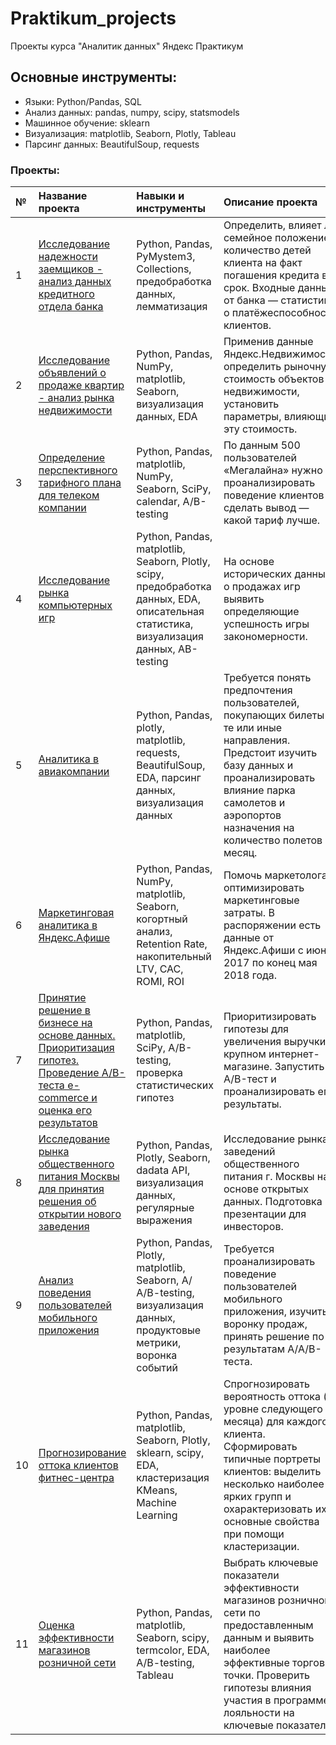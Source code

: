 # Praktikum_projects
Проекты курса "Аналитик данных" Яндекс Практикум

## Основные инструменты:
- Языки: Python/Pandas, SQL
- Анализ данных: pandas, numpy, scipy, statsmodels
- Машинное обучение: sklearn
- Визуализация: matplotlib, Seaborn, Plotly, Tableau
- Парсинг данных: BeautifulSoup, requests



### Проекты:
| **№** | **Название проекта** | **Навыки и инструменты** | **Описание проекта**|
|:-|:----|:----|:----------|
| 1 | [Исследование надежности заемщиков - анализ данных кредитного отдела банка](https://github.com/Yoshiki1990/Praktikum_projects/blob/main/1.%20Data%20Preprocessing/Credit_scoring.ipynb) |Python, Pandas, PyMystem3, Collections, предобработка данных, лемматизация| Определить, влияет ли семейное положение и количество детей клиента на факт погашения кредита в срок. Входные данные от банка — статистика о платёжеспособности клиентов. |  
| 2 | [Исследование объявлений о продаже квартир - анализ рынка недвижимости](https://github.com/Yoshiki1990/Praktikum_projects/blob/main/2.%20Exploratory%20Data%20Analysis%20(EDA)/Realty_EDA.ipynb) |Python, Pandas, NumPy, matplotlib, Seaborn, визуализация данных, EDA | Применив данные Яндекс.Недвижимость, определить рыночную стоимость объектов недвижимости, установить параметры, влияющие эту стоимость. |
| 3 | [Определение перспективного тарифного плана для телеком компании](https://github.com/Yoshiki1990/Praktikum_projects/blob/main/3.%20Statistical%20analysis/telecom_statistics.ipynb) |Python, Pandas, matplotlib, NumPy, Seaborn, SciPy, calendar, A/B-testing |  По данным 500 пользователей «Мегалайна» нужно проанализировать поведение клиентов и сделать вывод — какой тариф лучше. |
| 4 | [Исследование рынка компьютерных игр](https://github.com/Yoshiki1990/Praktikum_projects/blob/main/4.%20Video%20Games%20Market%20Analysis/Video_games_market_analysis.ipynb) | Python, Pandas, matplotlib, Seaborn, Plotly, scipy, предобработка данных, EDA, описательная статистика, визуализация данных, AB-testing | На основе исторических данных о продажах игр выявить определяющие успешность игры закономерности. |
| 5 | [Аналитика в авиакомпании](https://github.com/Yoshiki1990/Praktikum_projects/blob/main/5.%20Aviacompany%20Analysis/Aviacompany_analysis.ipynb) | Python, Pandas, plotly, matplotlib, requests, BeautifulSoup, EDA, парсинг данных, визуализация данных | Требуется понять предпочтения пользователей, покупающих билеты на те или иные направления. Предстоит изучить базу данных и проанализировать влияние парка самолетов и аэропортов назначения на количество полетов в месяц. |
| 6 | [Маркетинговая аналитика в Яндекс.Афише](htthttps://github.com/Yoshiki1990/Praktikum_projects/blob/main/6.%20Marketing%20analysis/Marketing_Analysis.ipynb) | Python, Pandas, NumPy, matplotlib, Seaborn, когортный анализ, Retention Rate, накопительный LTV, САС, ROMI, ROI | Помочь маркетологам оптимизировать маркетинговые затраты. В распоряжении есть данные от Яндекс.Афиши с июня 2017 по конец мая 2018 года. |
| 7 | [Принятие решение в бизнесе на основе данных. Приоритизация гипотез. Проведение А/В-теста e-commerce и оценка его результатов](https://github.com/Yoshiki1990/Praktikum_projects/blob/main/7.%20AB-testing/AB-testing.ipynb) | Python, Pandas, matplotlib, SciPy, A/B-testing, проверка статистических гипотез | Приоритизировать гипотезы для увеличения выручки в крупном интернет-магазине. Запустить A/B-тест и проанализировать его результаты. 
| 8 | [Исследование рынка общественного питания Москвы для принятия решения об открытии нового заведения](https://github.com/Yoshiki1990/Praktikum_projects/blob/main/8.%20Visualisation%20and%20APIs/Visualisation%20and%20APIs.ipynb) | Python, Pandas, Plotly, Seaborn, dadata API, визуализация данных, регулярные выражения | Исследование рынка заведений общественного питания г. Москвы на основе открытых данных. Подготовка презентации для инвесторов.
| 9 | [Анализ поведения пользователей мобильного приложения](https://github.com/Yoshiki1990/Praktikum_projects/blob/main/9.%20Mobile%20apps%20analysis/Mobile_apps_analysis.ipynb) | Python, Pandas, Plotly, matplotlib, Seaborn, A/А/B-testing, визуализация данных, продуктовые метрики, воронка событий | Требуется проанализировать поведение пользователей мобильного приложения, изучить воронку продаж, принять решение по результатам А/А/В-теста. |
| 10 | [Прогнозирование оттока клиентов фитнес-центра](https://github.com/Yoshiki1990/Praktikum_projects/blob/main/10.%20Machine%20Learning/Machine_Learning.ipynb) | Python, Pandas, matplotlib, Seaborn, Plotly, sklearn, scipy, EDA, кластеризация KMeans, Machine Learning |  Cпрогнозировать вероятность оттока (на уровне следующего месяца) для каждого клиента. Cформировать типичные портреты клиентов: выделить несколько наиболее ярких групп и охарактеризовать их основные свойства при помощи кластеризации. |
| 11 | [Оценка эффективности магазинов розничной сети](https://github.com/Yoshiki1990/Praktikum_projects/blob/main/11.%20Retail%20Data%20Analysis/Retail_data_analysis.ipynb) | Python, Pandas, matplotlib, Seaborn, scipy, termcolor, EDA, A/B-testing, Tableau | Выбрать ключевые показатели эффективности магазинов розничной сети по предоставленным данным и выявить наиболее эффективные торговые точки. Проверить гипотезы влияния участия в программе лояльности на ключевые показатели |